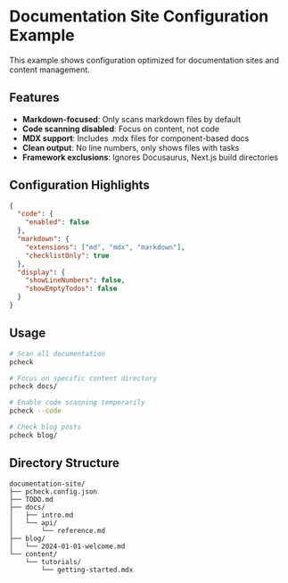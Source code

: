 # Documentation Site Configuration Example

This example shows configuration optimized for documentation sites and content management.

## Features

- **Markdown-focused**: Only scans markdown files by default
- **Code scanning disabled**: Focus on content, not code
- **MDX support**: Includes .mdx files for component-based docs
- **Clean output**: No line numbers, only shows files with tasks
- **Framework exclusions**: Ignores Docusaurus, Next.js build directories

## Configuration Highlights

```json
{
  "code": {
    "enabled": false
  },
  "markdown": {
    "extensions": ["md", "mdx", "markdown"],
    "checklistOnly": true
  },
  "display": {
    "showLineNumbers": false,
    "showEmptyTodos": false
  }
}
```

## Usage

```bash
# Scan all documentation
pcheck

# Focus on specific content directory
pcheck docs/

# Enable code scanning temporarily
pcheck --code

# Check blog posts
pcheck blog/
```

## Directory Structure

```
documentation-site/
├── pcheck.config.json
├── TODO.md
├── docs/
│   ├── intro.md
│   └── api/
│       └── reference.md
├── blog/
│   └── 2024-01-01-welcome.md
└── content/
    └── tutorials/
        └── getting-started.mdx
```